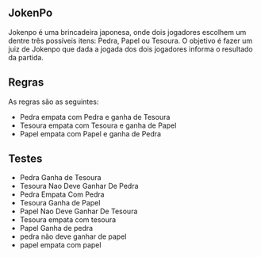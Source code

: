 ## JokenPo

Jokenpo é uma brincadeira japonesa, onde dois jogadores escolhem um dentre três possíveis itens: Pedra, Papel ou Tesoura.
O objetivo é fazer um juiz de Jokenpo que dada a jogada dos dois jogadores informa o resultado da partida.


## Regras

As regras são as seguintes:

- Pedra empata com Pedra e ganha de Tesoura 
- Tesoura empata com Tesoura e ganha de Papel
- Papel empata com Papel e ganha de Pedra

## Testes

- Pedra Ganha de Tesoura
- Tesoura Nao Deve Ganhar De Pedra
- Pedra Empata Com Pedra
- Tesoura Ganha de Papel
- Papel Nao Deve Ganhar De Tesoura
- Tesoura empata com tesoura
- Papel Ganha de pedra
- pedra não deve ganhar de papel
- papel empata com papel
